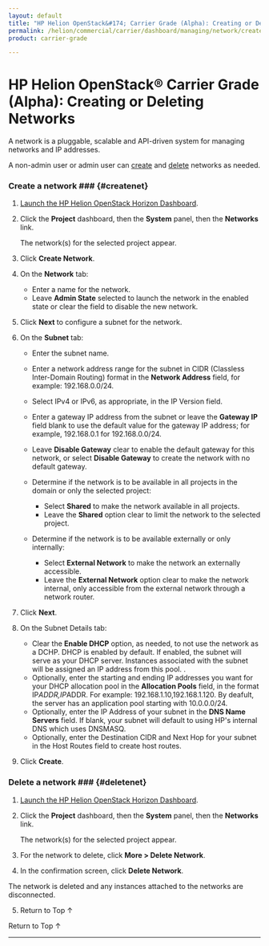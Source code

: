 ```yaml
---
layout: default
title: "HP Helion OpenStack&#174; Carrier Grade (Alpha): Creating or Deleting Networks"
permalink: /helion/commercial/carrier/dashboard/managing/network/create/
product: carrier-grade

---
```

<!--UNDER REVISION-->

<script>

function PageRefresh {
onLoad="window.refresh"
}

PageRefresh();

</script>

<!-- <p style="font-size: small;"> <a href="/helion/commercial/carrier/ga1/install/">&#9664; PREV</a> | <a href="/helion/commercial/carrier/ga1/install-overview/">&#9650; UP</a> | <a href="/helion/commercial/carrier/ga1/">NEXT &#9654;</a></p> -->

# HP Helion OpenStack&#174; Carrier Grade (Alpha): Creating or Deleting Networks

A network is a pluggable, scalable and API-driven system for managing networks and IP addresses.

A non-admin user or admin user can <a href="#createnet">create</a> and <a href="#deletenet">delete</a> networks as needed. 

### Create a network ### {#createnet}

1. [Launch the HP Helion OpenStack Horizon Dashboard](/helion/openstack/carrier/dashboard/login/).

2. Click the **Project** dashboard, then the **System** panel, then the **Networks** link.

	The network(s) for the selected project appear. 

3. Click **Create Network**.

4. On the **Network** tab:

	* Enter a name for the network.
	* Leave **Admin State** selected to launch the network in the enabled state or clear the field to disable the new network.

5. Click **Next** to configure a subnet for the network.

6. On the **Subnet** tab:

	* Enter the subnet name.
	* Enter a network address range for the subnet in CIDR (Classless Inter-Domain Routing) format in the **Network Address** field, for example: 192.168.0.0/24.
	* Select IPv4 or IPv6, as appropriate, in the IP Version field.
	* Enter a gateway IP address from the subnet or leave the **Gateway IP** field blank to use the default value for the gateway IP address; for example, 192.168.0.1 for 192.168.0.0/24.
	* Leave **Disable Gateway** clear to enable the default gateway for this network, or select **Disable Gateway** to create the network with no default gateway.
	* Determine if the network is to be available in all projects in the domain or only the selected project: 

		* Select **Shared** to make the network available in all projects.
		* Leave the **Shared** option clear to limit the network to the selected project. 
	* Determine if the network is to be available externally or only internally: 

		* Select **External Network** to make the network an externally accessible.
		* Leave the **External Network** option clear to make the network internal, only accessible from the external network through a network router. 

7. Click **Next**.

8. On the Subnet Details tab:

	* Clear the **Enable DHCP** option, as needed, to not use the network as a DCHP. DHCP is enabled by default. If enabled, the subnet will serve as your DHCP server. Instances associated with the subnet will be assigned an IP address from this pool. .
	* Optionally, enter the starting and ending IP addresses you want for your DHCP allocation pool in the **Allocation Pools** field, in the format IP*ADDR,IP*ADDR. For example: 192.168.1.10,192.168.1.120. By deafult, the server has an application pool starting with 10.0.0.0/24.
	* Optionally, enter the IP Address of your subnet in the **DNS Name Servers** field. If blank, your subnet will default to using HP's internal DNS which uses DNSMASQ.
	* Optionally, enter the Destination CIDR and Next Hop for your subnet in the Host Routes field to create host routes.

9. Click **Create**.  

### Delete a network ### {#deletenet}

1. [Launch the HP Helion OpenStack Horizon Dashboard](/helion/openstack/carrier/dashboard/login/).

2. Click the **Project** dashboard, then the **System** panel, then the **Networks** link.

	The network(s) for the selected project appear. 

3. For the network to delete, click **More &gt; Delete Network**.

4. In the confirmation screen, click **Delete Network**. 
<p>The network is deleted and any instances attached to the networks are disconnected.</p>

5. <a href="#top" style="padding:14px 0px 14px 0px; text-decoration: none;"> Return to Top &#8593; </a>

<a href="#top" style="padding:14px 0px 14px 0px; text-decoration: none;"> Return to Top &#8593; </a>


----
